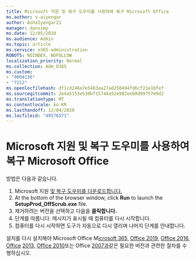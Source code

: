```yaml
---
title: Microsoft 지원 및 복구 도우미를 사용하여 복구 Microsoft Office
ms.author: v-aiyengar
author: AshaIyengar21
manager: dansimp
ms.date: 12/05/2020
ms.audience: Admin
ms.topic: article
ms.service: o365-administration
ROBOTS: NOINDEX, NOFOLLOW
localization_priority: Normal
ms.collection: Adm_O365
ms.custom:
- "9004136"
- "7212"
ms.openlocfilehash: df1cd246e7e5483aa27ad250494fd6cf21e1bfef
ms.sourcegitcommit: 2e4a5153e530bf15744a52e982eeb0d99757e9d2
ms.translationtype: MT
ms.contentlocale: ko-KR
ms.lasthandoff: 12/04/2020
ms.locfileid: "49576571"
---
```

# <a name="use-microsoft-support-and-recovery-assistant-to-uninstall-microsoft-office"></a>Microsoft 지원 및 복구 도우미를 사용하여 복구 Microsoft Office

방법은 다음과 같습니다.

1. Microsoft 지원 [및 복구 도우미를 다운로드합니다.](https://go.microsoft.com/fwlink/?linkid=2139122)
1. At the bottom of the browser window, click **Run** to launch the **SetupProd_OffScrub.exe** file.
1. 제거하려는 버전을 선택하고 다음을 **클릭합니다.**
1. 단계를 따릅니다. 메시지가 표시될 때 컴퓨터를 다시 시작합니다.
1. 컴퓨터를 다시 시작하면 도구가 자동으로 다시 열리며 나머지 단계를 안내합니다.

설치를 다시 설치해야 Microsoft Office M[icrosoft 365,](https://go.microsoft.com/fwlink/?linkid=2138843) [Office 2019,](https://go.microsoft.com/fwlink/?linkid=2138843) [Office 2016, Office](https://go.microsoft.com/fwlink/?linkid=2138919) [2013,](https://go.microsoft.com/fwlink/?linkid=2138919) [Office 2010](https://go.microsoft.com/fwlink/?linkid=2139237)또는 Office [2007과](https://go.microsoft.com/fwlink/?linkid=2138644)같은 필요한 버전과 관련한 절차를 수행하십시오.